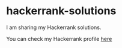 # hackerrank-solutions

I am sharing my Hackerrank solutions.

You can check my Hackerrank profile [here](https://www.hackerrank.com/hiko_kufte)
